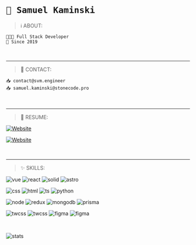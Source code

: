 # `👋 Samuel Kaminski`

> ℹ️ ABOUT:

```
🧑🏻‍💻 Full Stack Developer
📆 Since 2019
```

<br />

---

> 🤙 CONTACT:

```
📥 contact@svm.engineer
📥 samuel.kaminski@stonecode.pro
```

<br/>

---

> 📄 RESUME:

<div>

<a href="https://svm.codes">

![Website](https://img.shields.io/website?url=https%3A%2F%2Fsvm.codes&up_color=white&down_color=%23e58&style=for-the-badge&logo=polestar&logoColor=white&label=svm.codes&labelColor=black&link=https%3A%2F%2Fsvm.codes)
</a>
<a href="https://svm.engineer">

![Website](https://img.shields.io/website?url=https%3A%2F%2Fsvm.engineer&up_color=white&down_color=%23e58&style=for-the-badge&logo=polestar&logoColor=white&label=svm.engineer&labelColor=black&link=https%3A%2F%2Fsvm.engineer%2F)
</a>

</div>

<br/>

---

> ✨ SKILLS:

<div>

![vue](https://img.shields.io/badge/Vue-000?style=for-the-badge&logo=vue.js&logoColor=4FC08D)
![react](https://img.shields.io/badge/React-000?style=for-the-badge&logo=react&logoColor=61DAFB)
![solid](https://img.shields.io/badge/Solid-000?style=for-the-badge&logo=solid&logoColor=61DAFB)
![astro](https://img.shields.io/badge/Astro-000?style=for-the-badge&logo=astro&logoColor=61DAFB)

![css](https://img.shields.io/badge/CSS-000?style=for-the-badge&logo=css3&logoColor=white)
![html](https://img.shields.io/badge/HTML-000?style=for-the-badge&logo=html5&logoColor=white)
![ts](https://img.shields.io/badge/TypeScript-000?style=for-the-badge&logo=typescript&logoColor=white)
![python](https://img.shields.io/badge/Python-000?style=for-the-badge&logo=python&logoColor=white)

![node](https://img.shields.io/badge/Node-000?style=for-the-badge&logo=node.js&logoColor=white)
![redux](https://img.shields.io/badge/Redux-000?style=for-the-badge&logo=redux&logoColor=white)
![mongodb](https://img.shields.io/badge/MongoDB-000?style=for-the-badge&logo=mongodb&logoColor=white)
![prisma](https://img.shields.io/badge/Prisma-000?style=for-the-badge&logo=Prisma&logoColor=white)

![twcss](https://img.shields.io/badge/Tailwind-000?style=for-the-badge&logo=tailwind-css&logoColor=white)
![twcss](https://img.shields.io/badge/SASS-000?style=for-the-badge&logo=sass&logoColor=white)
![figma](https://img.shields.io/badge/Figma-000?style=for-the-badge&logo=figma&logoColor=white)
![figma](https://img.shields.io/badge/fish-000?style=for-the-badge&logo=macos&logoColor=white)

<br />

![stats](https://github-readme-stats.vercel.app/api/top-langs/?username=shadsvm&layout=compact&theme=transparent)

</div>
